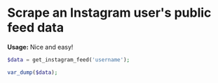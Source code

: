 # Scrape an Instagram user's public feed data

**Usage:** Nice and easy!

```php
$data = get_instagram_feed('username');

var_dump($data);
```
